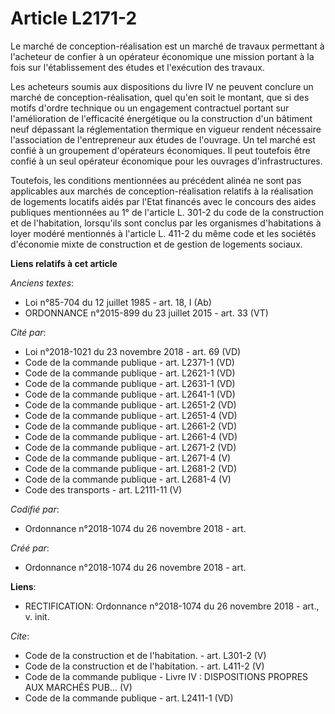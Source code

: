 # Article L2171-2

Le marché de conception-réalisation est un marché de travaux permettant à l'acheteur de confier à un opérateur économique une
mission portant à la fois sur l'établissement des études et l'exécution des travaux. 

Les acheteurs soumis aux dispositions du livre IV ne peuvent conclure un marché de conception-réalisation, quel qu'en soit le
montant, que si des motifs d'ordre technique ou un engagement contractuel portant sur l'amélioration de l'efficacité
énergétique ou la construction d'un bâtiment neuf dépassant la réglementation thermique en vigueur rendent nécessaire
l'association de l'entrepreneur aux études de l'ouvrage. Un tel marché est confié à un groupement d'opérateurs économiques.
Il peut toutefois être confié à un seul opérateur économique pour les ouvrages d'infrastructures. 

Toutefois, les conditions mentionnées au précédent alinéa ne sont pas applicables aux marchés de conception-réalisation
relatifs à la réalisation de logements locatifs aidés par l'Etat financés avec le concours des aides publiques mentionnées au
1° de l'article L. 301-2 du code de la construction et de l'habitation, lorsqu'ils sont conclus par les organismes
d'habitations à loyer modéré mentionnés à l'article L. 411-2 du même code et les sociétés d'économie mixte de construction et
de gestion de logements sociaux.

**Liens relatifs à cet article**

_Anciens textes_:

  - Loi n°85-704 du 12 juillet 1985 - art. 18, I (Ab)
  - ORDONNANCE n°2015-899 du 23 juillet 2015 - art. 33 (VT)

_Cité par_:

  - Loi n°2018-1021 du 23 novembre 2018 - art. 69 (VD)
  - Code de la commande publique - art. L2371-1 (VD)
  - Code de la commande publique - art. L2621-1 (VD)
  - Code de la commande publique - art. L2631-1 (VD)
  - Code de la commande publique - art. L2641-1 (VD)
  - Code de la commande publique - art. L2651-2 (VD)
  - Code de la commande publique - art. L2651-4 (VD)
  - Code de la commande publique - art. L2661-2 (VD)
  - Code de la commande publique - art. L2661-4 (VD)
  - Code de la commande publique - art. L2671-2 (VD)
  - Code de la commande publique - art. L2671-4 (V)
  - Code de la commande publique - art. L2681-2 (VD)
  - Code de la commande publique - art. L2681-4 (V)
  - Code des transports - art. L2111-11 (V)

_Codifié par_:

  - Ordonnance n°2018-1074 du 26 novembre 2018 - art.

_Créé par_:

  - Ordonnance n°2018-1074 du 26 novembre 2018 - art.

**Liens**:

  - RECTIFICATION: Ordonnance n°2018-1074 du 26 novembre 2018 - art., v. init.

_Cite_:

  - Code de la construction et de l'habitation. - art. L301-2 (V)
  - Code de la construction et de l'habitation. - art. L411-2 (V)
  - Code de la commande publique -  Livre IV : DISPOSITIONS PROPRES AUX MARCHÉS PUB... (V)
  - Code de la commande publique - art. L2411-1 (VD)
